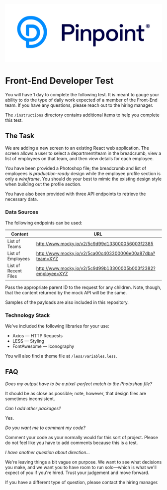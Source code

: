 ![Pinpoint](../.github/logo.svg )

# Front-End Developer Test

You will have 1 day to complete the following test. It is meant to gauge your ability to do the type of daily work expected of a member of the Front-End team. If you have any questions, please reach out to the hiring manager.

The `/instructions` directory contains additional items to help you complete this test.

## The Task

We are adding a new screen to an existing React web application. The screen allows a user to select a department/team in the breadcrumb, view a list of employees on that team, and then view details for each employee.

You have been provided a Photoshop file; the breadcrumb and list of employees is _production-ready_ design while the employee profile section is only a _wireframe_. You should do your best to mimic the existing design style when building out the profile section.

You have also been provided with three API endpoints to retrieve the necessary data.

### Data Sources

The following endpoints can be used:

|Content|URL|
|-|-|
|List of Teams|http://www.mocky.io/v2/5c9d99d133000056003f2385|
|List of Employees|http://www.mocky.io/v2/5ca00c403300006e00a87dba?team=XYZ|
|List of Recent Files|http://www.mocky.io/v2/5c9d99b13300005b003f2382?employee=XYZ|

Pass the appropriate parent ID to the request for any children. Note, though, that the content returned by the mock API will be the same.

Samples of the payloads are also included in this repository.

### Technology Stack

We've included the following libraries for your use:

* Axios — HTTP Requests
* LESS — Styling
* FontAwesome — Iconography

You will also find a theme file at `/less/variables.less`.

## FAQ

*Does my output have to be a pixel-perfect match to the Photoshop file?*

It should be as close as possible; note, however, that design files are sometimes inconsistent.

*Can I add other packages?*

Yes.

*Do you want me to comment my code?*

Comment your code as your normally would for this sort of project. Please do not feel like you have to add comments because this is a test.

*I have another question about direction...*

We're leaving things a bit vague on purpose. We want to see what decisions you make, and we want you to have room to run solo—which is what we'll expect of you if you're hired. Trust your judgement and move forward.

If you have a different type of question, please contact the hiring manager.

